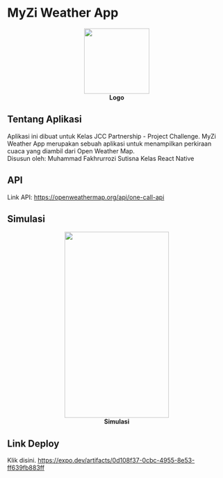 # MyZi Weather App
<p align="center">
  <img src="https://github.com/mfakhru/master/my-weather-app/src/img/weather.png" width="150" height="150">
  <br>
  <b>Logo</b>
</p>

## Tentang Aplikasi
Aplikasi ini dibuat untuk Kelas JCC Partnership - Project Challenge.
MyZi Weather App merupakan sebuah aplikasi untuk menampilkan perkiraan cuaca yang diambil dari Open Weather Map.  
Disusun oleh:
Muhammad Fakhrurrozi Sutisna
Kelas React Native

## API
Link API: https://openweathermap.org/api/one-call-api

## Simulasi
<p align="center">
  <img src="https://github.com/my-weather-app/src/img/weather.png" width="240" height="427">
  <br>
  <b>Simulasi</b>
</p>

## Link Deploy
Klik disini. https://expo.dev/artifacts/0d108f37-0cbc-4955-8e53-ff639fb883ff
